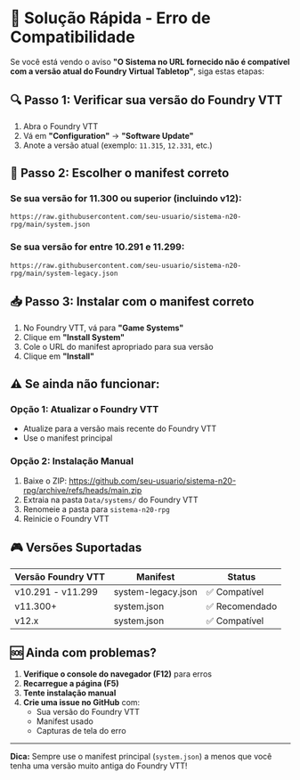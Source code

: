 # 🔧 Solução Rápida - Erro de Compatibilidade

Se você está vendo o aviso **"O Sistema no URL fornecido não é compatível com a versão atual do Foundry Virtual Tabletop"**, siga estas etapas:

## 🔍 Passo 1: Verificar sua versão do Foundry VTT

1. Abra o Foundry VTT
2. Vá em **"Configuration"** → **"Software Update"**
3. Anote a versão atual (exemplo: `11.315`, `12.331`, etc.)

## 🎯 Passo 2: Escolher o manifest correto

### Se sua versão for 11.300 ou superior (incluindo v12):
```
https://raw.githubusercontent.com/seu-usuario/sistema-n20-rpg/main/system.json
```

### Se sua versão for entre 10.291 e 11.299:
```
https://raw.githubusercontent.com/seu-usuario/sistema-n20-rpg/main/system-legacy.json
```

## 📥 Passo 3: Instalar com o manifest correto

1. No Foundry VTT, vá para **"Game Systems"**
2. Clique em **"Install System"**
3. Cole o URL do manifest apropriado para sua versão
4. Clique em **"Install"**

## ⚠️ Se ainda não funcionar:

### Opção 1: Atualizar o Foundry VTT
- Atualize para a versão mais recente do Foundry VTT
- Use o manifest principal

### Opção 2: Instalação Manual
1. Baixe o ZIP: https://github.com/seu-usuario/sistema-n20-rpg/archive/refs/heads/main.zip
2. Extraia na pasta `Data/systems/` do Foundry VTT
3. Renomeie a pasta para `sistema-n20-rpg`
4. Reinicie o Foundry VTT

## 🎮 Versões Suportadas

| Versão Foundry VTT | Manifest | Status |
|-------------------|----------|--------|
| v10.291 - v11.299 | system-legacy.json | ✅ Compatível |
| v11.300+ | system.json | ✅ Recomendado |
| v12.x | system.json | ✅ Compatível |

## 🆘 Ainda com problemas?

1. **Verifique o console do navegador (F12)** para erros
2. **Recarregue a página (F5)**
3. **Tente instalação manual**
4. **Crie uma issue no GitHub** com:
   - Sua versão do Foundry VTT
   - Manifest usado
   - Capturas de tela do erro

---

**Dica:** Sempre use o manifest principal (`system.json`) a menos que você tenha uma versão muito antiga do Foundry VTT! 